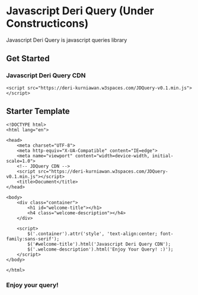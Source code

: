 # Javascript Deri Query (Under Constructicons)
Javascript Deri Query is javascript queries library

## Get Started
### Javascript Deri Query CDN
  `<script src="https://deri-kurniawan.w3spaces.com/JDQuery-v0.1.min.js"></script>`
## Starter Template

    <!DOCTYPE html>
    <html lang="en">
    
    <head>
        <meta charset="UTF-8">
        <meta http-equiv="X-UA-Compatible" content="IE=edge">
        <meta name="viewport" content="width=device-width, initial-scale=1.0">
        <!-- JDQuery CDN -->
        <script src="https://deri-kurniawan.w3spaces.com/JDQuery-v0.1.min.js"></script>
        <title>Document</title>
    </head>
    
    <body>
        <div class="container">
            <h1 id="welcome-title"></h1>
            <h4 class="welcome-description"></h4>
        </div>
    
        <script>
            $('.container').attr('style', 'text-align:center; font-family:sans-serif');
            $('#welcome-title').html('Javascript Deri Query CDN');
            $('.welcome-description').html('Enjoy Your Query! :)');
        </script>
    </body>
    
    </html>
    
### Enjoy your query!
